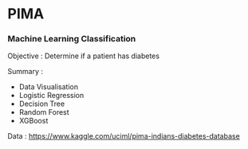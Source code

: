 # PIMA
### Machine Learning Classification

Objective : Determine if a patient has diabetes

Summary :
* Data Visualisation
* Logistic Regression
* Decision Tree
* Random Forest
* XGBoost

Data : https://www.kaggle.com/uciml/pima-indians-diabetes-database
